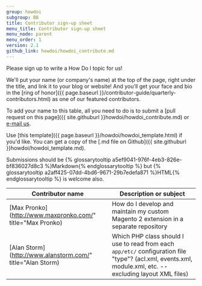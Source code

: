 ```yaml
---
group: howdoi
subgroup: BB
title: Contributor sign-up sheet
menu_title: Contributor sign-up sheet
menu_node: parent
menu_order: 1
version: 2.1
github_link: howdoi/howdoi_contribute.md
---
```


Please sign up to write a How Do I topic for us!

We'll put your name (or company's name) at the top of the page, right under the title, and link it to your blog or website! And you'll get your face and bio in the [ring of honor]({{ page.baseurl }}/contributor-guide/quarterly-contributors.html) as one of our featured contributors.

To add your name to this table, all you need to do is to submit a [pull request on this page]({{ site.githuburl }}howdoi/howdoi_contribute.md) or [e-mail us](mailto:DL-Magento-Doc-Feedback@magento.com).

Use [this template]({{ page.baseurl }}/howdoi/howdoi_template.html) if you'd like. You can get a copy of the [.md file  on Github]({{ site.githuburl }}howdoi/howdoi_template.md).

Submissions should be {% glossarytooltip a5ef9041-976f-4eb3-826e-bf836027d8c3 %}Markdown{% endglossarytooltip %} but {% glossarytooltip a2aff425-07dd-4bd6-9671-29b7edefa871 %}HTML{% endglossarytooltip %} is welcome also.


| Contributor name  |  Description or subject |
|---|---|
| [Max Pronko](http://www.maxpronko.com/" title="Max Pronko)  | How do I develop and maintain my custom Magento 2 extension in a separate repository  |
| [Alan Storm](http://www.alanstorm.com/" title="Alan Storm)  | Which PHP class should I use to read from each `app/etc/` configuration file "type"? (acl.xml, events.xml, module.xml, etc. -- excluding layout XML files)  |
